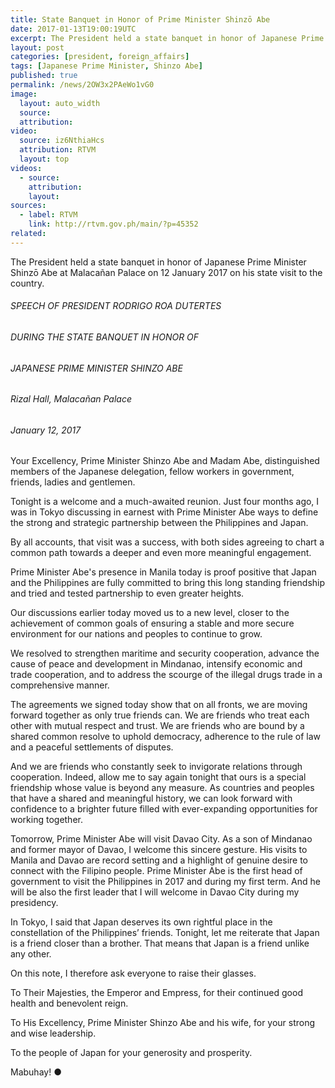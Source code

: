 ```yaml
---
title: State Banquet in Honor of Prime Minister Shinzō Abe
date: 2017-01-13T19:00:19UTC
excerpt: The President held a state banquet in honor of Japanese Prime Minister Shinzō Abe at Malacañan Palace on 12 January 2017 on his state visit to the country.
layout: post
categories: [president, foreign_affairs]
tags: [Japanese Prime Minister, Shinzo Abe]
published: true
permalink: /news/2OW3x2PAeWo1vG0
image:
  layout: auto_width
  source: 
  attribution: 
video:
  source: iz6NthiaHcs
  attribution: RTVM
  layout: top
videos:
  - source: 
    attribution: 
    layout: 
sources:
  - label: RTVM
    link: http://rtvm.gov.ph/main/?p=45352
related:
---
```


The President held a state banquet in honor of Japanese Prime Minister Shinzō Abe at Malacañan Palace on 12 January 2017 on his state visit to the country.

###### SPEECH OF PRESIDENT RODRIGO ROA DUTERTES

###### DURING THE STATE BANQUET IN HONOR OF

###### JAPANESE PRIME MINISTER SHINZO ABE

###### Rizal Hall, Malacañan Palace

###### January 12, 2017

Your Excellency, Prime Minister Shinzo Abe and Madam Abe, distinguished members of the Japanese delegation, fellow workers in government, friends, ladies and gentlemen.

Tonight is a welcome and a much-awaited reunion. Just four months ago, I was in Tokyo discussing in earnest with Prime Minister Abe ways to define the strong and strategic partnership between the Philippines and Japan.

By all accounts, that visit was a success, with both sides agreeing to chart a common path towards a deeper and even more meaningful engagement.

Prime Minister Abe's presence in Manila today is proof positive that Japan and the Philippines are fully committed to bring this long standing friendship and tried and tested partnership to even greater heights.

Our discussions earlier today moved us to a new level, closer to the achievement of common goals of ensuring a stable and more secure environment for our nations and peoples to continue to grow.

We resolved to strengthen maritime and security cooperation, advance the cause of peace and development in Mindanao, intensify economic and trade cooperation, and to address the scourge of the illegal drugs trade in a comprehensive manner.

The agreements we signed today show that on all fronts, we are moving forward together as only true friends can. We are friends who treat each other with mutual respect and trust. We are friends who are bound by a shared common resolve to uphold democracy, adherence to the rule of law and a peaceful settlements of disputes.

And we are friends who constantly seek to invigorate relations through cooperation. Indeed, allow me to say again tonight that ours is a special friendship whose value is beyond any measure. As countries and peoples that have a shared and meaningful history, we can look forward with confidence to a brighter future filled with ever-expanding opportunities for working together.

Tomorrow, Prime Minister Abe will visit Davao City. As a son of Mindanao and former mayor of Davao, I welcome this sincere gesture. His visits to Manila and Davao are record setting and a highlight of genuine desire to connect with the Filipino people. Prime Minister Abe is the first head of government to visit the Philippines in 2017 and during my first term. And he will be also the first leader that I will welcome in Davao City during my presidency.

In Tokyo, I said that Japan deserves its own rightful place in the constellation of the Philippines’ friends. Tonight, let me reiterate that Japan is a friend closer than a brother. That means that Japan is a friend unlike any other.

On this note, I therefore ask everyone to raise their glasses.

To Their Majesties, the Emperor and Empress, for their continued good health and benevolent reign.

To His Excellency, Prime Minister Shinzo Abe and his wife, for your strong and wise leadership.

To the people of Japan for your generosity and prosperity.

Mabuhay!
&#x25cf;
